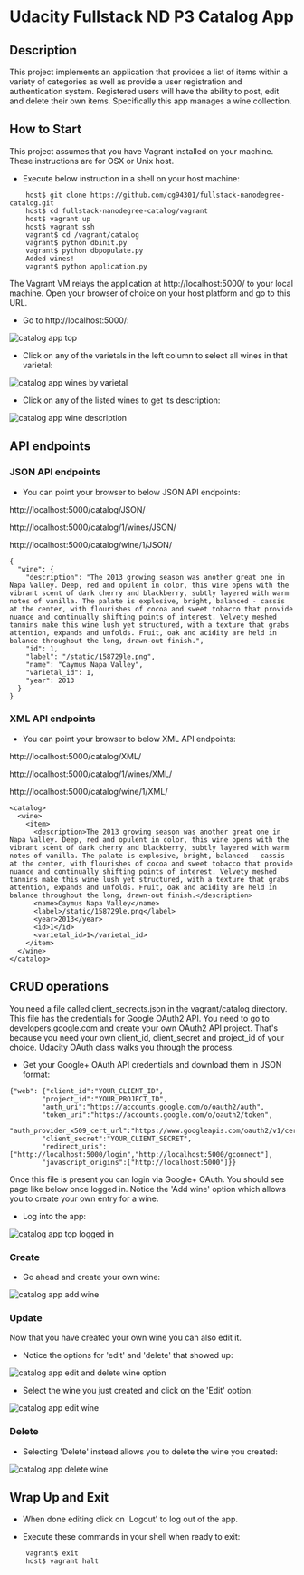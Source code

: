 # Udacity Fullstack ND P3 Catalog App

## Description

This project implements an application that provides a list of items within a variety of categories as well as provide a user registration and authentication system. Registered users will have the ability to post, edit and delete their own items. Specifically this app manages a wine collection.

## How to Start

This project assumes that you have Vagrant installed on your machine. These instructions are for OSX or Unix host.

* Execute below instruction in a shell on your host machine:


```
    host$ git clone https://github.com/cg94301/fullstack-nanodegree-catalog.git
    host$ cd fullstack-nanodegree-catalog/vagrant
    host$ vagrant up
    host$ vagrant ssh
    vagrant$ cd /vagrant/catalog
    vagrant$ python dbinit.py
    vagrant$ python dbpopulate.py
    Added wines!
    vagrant$ python application.py
```

The Vagrant VM relays the application at http://localhost:5000/ to your local machine. Open your browser of choice on your host platform and go to this URL.

* Go to http://localhost:5000/:

![catalog app top](catalog.png)

* Click on any of the varietals in the left column to select all wines in that varietal:

![catalog app wines by varietal](catalog-wines.png)

* Click on any of the listed wines to get its description:

![catalog app wine description](catalog-wine.png)


## API endpoints

### JSON API endpoints

* You can point your browser to below JSON API endpoints:

http://localhost:5000/catalog/JSON/

http://localhost:5000/catalog/1/wines/JSON/

http://localhost:5000/catalog/wine/1/JSON/

```
{
  "wine": {
    "description": "The 2013 growing season was another great one in Napa Valley. Deep, red and opulent in color, this wine opens with the vibrant scent of dark cherry and blackberry, subtly layered with warm notes of vanilla. The palate is explosive, bright, balanced - cassis at the center, with flourishes of cocoa and sweet tobacco that provide nuance and continually shifting points of interest. Velvety meshed tannins make this wine lush yet structured, with a texture that grabs attention, expands and unfolds. Fruit, oak and acidity are held in balance throughout the long, drawn-out finish.",
    "id": 1,
    "label": "/static/158729le.png",
    "name": "Caymus Napa Valley",
    "varietal_id": 1,
    "year": 2013
  }
}
```

### XML API endpoints

* You can point your browser to below XML API endpoints:

http://localhost:5000/catalog/XML/

http://localhost:5000/catalog/1/wines/XML/

http://localhost:5000/catalog/wine/1/XML/

```
<catalog>
  <wine>
    <item>
      <description>The 2013 growing season was another great one in Napa Valley. Deep, red and opulent in color, this wine opens with the vibrant scent of dark cherry and blackberry, subtly layered with warm notes of vanilla. The palate is explosive, bright, balanced - cassis at the center, with flourishes of cocoa and sweet tobacco that provide nuance and continually shifting points of interest. Velvety meshed tannins make this wine lush yet structured, with a texture that grabs attention, expands and unfolds. Fruit, oak and acidity are held in balance throughout the long, drawn-out finish.</description>
      <name>Caymus Napa Valley</name>
      <label>/static/158729le.png</label>
      <year>2013</year>
      <id>1</id>
      <varietal_id>1</varietal_id>
    </item>
  </wine>
</catalog>

```

## CRUD operations

You need a file called client_secrects.json in the vagrant/catalog directory. This file has the credentials for Google OAuth2 API. You need to go to developers.google.com and create your own OAuth2 API project. That's because you need your own client_id, client_secret and project_id of your choice. Udacity OAuth class walks you through the process.

* Get your Google+ OAuth API credentials and download them in JSON format:

```
{"web": {"client_id":"YOUR_CLIENT_ID",
        "project_id":"YOUR_PROJECT_ID",
        "auth_uri":"https://accounts.google.com/o/oauth2/auth",
        "token_uri":"https://accounts.google.com/o/oauth2/token",
        "auth_provider_x509_cert_url":"https://www.googleapis.com/oauth2/v1/certs",
        "client_secret":"YOUR_CLIENT_SECRET",
        "redirect_uris":["http://localhost:5000/login","http://localhost:5000/gconnect"],
        "javascript_origins":["http://localhost:5000"]}}
```

Once this file is present you can login via Google+ OAuth. You should see page like below once logged in. Notice the 'Add wine' option which allows you to create your own entry for a wine.

* Log into the app:

![catalog app top logged in](catalog-loggedin.png)

### Create

* Go ahead and create your own wine:

![catalog app add wine](catalog-add.png)

### Update

Now that you have created your own wine you can also edit it. 

* Notice the options for 'edit' and 'delete' that showed up:

![catalog app edit and delete wine option](catalog-editdelete.png)

* Select the wine you just created and click on the 'Edit' option:

![catalog app edit wine](catalog-edit.png)

### Delete

* Selecting 'Delete' instead allows you to delete the wine you created:

![catalog app delete wine](catalog-delete.png)

## Wrap Up and Exit

* When done editing click on 'Logout' to log out of the app.

* Execute these commands in your shell when ready to exit:

```
    vagrant$ exit
    host$ vagrant halt
```